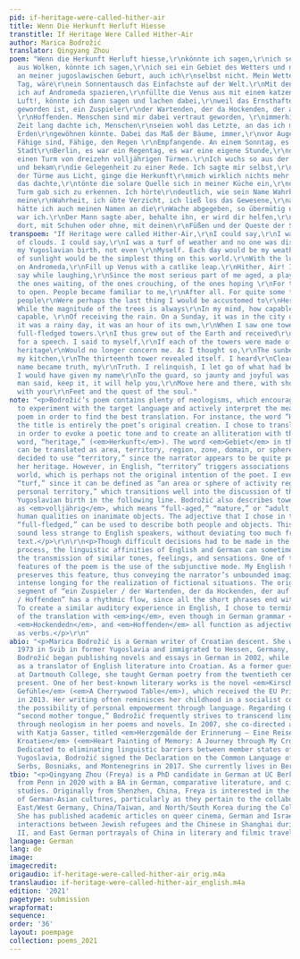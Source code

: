 ```yaml
---
pid: if-heritage-were-called-hither-air
title: Wenn Die Herkunft Herluft Hiesse
transtitle: If Heritage Were Called Hither-Air
author: Marica Bodrožić
translator: Qingyang Zhou
poem: "Wenn die Herkunft Herluft hiesse,\r\nkönnte ich sagen,\r\nich sei ein Mensch
  aus Wolken, könnte ich sagen,\r\nich sei ein Gebiet des Wetters und niemand störte\r\nsich
  an meiner jugoslawischen Geburt, auch ich\r\nselbst nicht. Mein Wetter wäre jeder
  Tag, wäre\r\nein Sonnentausch das Einfachste auf der Welt.\r\nMit den Lungen ginge
  ich auf Andromeda spazieren,\r\nfüllte die Venus aus mit einem katzengleichen Sprung.\r\nHer
  Luft!, könnte ich dann sagen und lachen dabei,\r\nweil das Ernsthafte alt in mir
  geworden ist, ein Zuspieler\r\nder Wartenden, der da Hockenden, der auf die Grenzöffnungen
  \r\nHoffenden. Menschen sind mir dabei vertraut geworden, \r\nimmerhin. Eine ganze
  Zeit lang dachte ich, Menschen\r\nseien wohl das Letzte, an das ich mich hier auf
  Erden\r\ngewöhnen könnte. Dabei das Maß der Bäume, immer,\r\nvor Augen, wie sie
  Fähige sind, Fähige, den Regen \r\nEmpfangende. An einem Sonntag, es war in der
  Stadt\r\nBerlin, es war ein Regentag, es war eine eigene Stunde,\r\nda sah ich den
  einen Turm von dreizehn volljährigen Türmen.\r\nIch wuchs so aus der Erde heraus
  und bekam\r\ndie Gelegenheit zu einer Rede. Ich sagte mir selbst,\r\nwäre ein jeder
  der Türme aus Licht, ginge die Herkunft\r\nmich wirklich nichts mehr an. Da ich
  das dachte,\r\ntönte die solare Quelle sich in meiner Küche ein,\r\nder dreizehnte
  Turm gab sich zu erkennen. Ich hörte\r\ndeutlich, wie sein Name Wahrheit wurde,
  meine\r\nWahrheit, ich übte Verzicht, ich ließ los das Gewesene,\r\nam liebsten
  hätte ich auch meinen Namen an die\r\nWache abgegeben, so übermütig und froh
  war ich.\r\nDer Mann sagte aber, behalte ihn, er wird dir helfen,\r\ndich hier und
  dort, mit Schuhen oder ohne, mit deinen\r\nFüßen und der Queste der Seele fortzubewegen."
transpoem: "If Heritage were called Hither-Air,\r\nI could say,\r\nI was a person
  of clouds. I could say,\r\nI was a turf of weather and no one was disturbed\r\nBy
  my Yugoslavian birth, not even \r\nMyself. Each day would be my weather.\r\nA change
  of sunlight would be the simplest thing on this world.\r\nWith the lungs I’d stroll
  on Andromeda,\r\nFill up Venus with a catlike leap.\r\nHither, Air! I could then
  say while laughing,\r\nSince the most serious part of me aged, a playmate\r\nOf
  the ones waiting, of the ones crouching, of the ones hoping \r\nFor the borders
  to open. People became familiar to me,\r\nAfter all. For quite some time, I thought
  people\r\nWere perhaps the last thing I would be accustomed to\r\nHere on Earth.
  While the magnitude of the trees is always\r\nIn my mind, how capable they are,
  capable, \r\nOf receiving the rain. On a Sunday, it was in the city of \r\nBerlin,
  it was a rainy day, it was an hour of its own,\r\nWhen I saw one tower among thirteen
  full-fledged towers.\r\nI thus grew out of the Earth and received\r\nThe opportunity
  for a speech. I said to myself,\r\nIf each of the towers were made of light, the
  heritage\r\nWould no longer concern me. As I thought so,\r\nThe sunbeams tinted
  my kitchen,\r\nThe thirteenth tower revealed itself. I heard\r\nClearly, how its
  name became truth, my\r\nTruth. I relinquish, I let go of what had been.\r\nPreferably
  I would have given my name\r\nTo the guard, so jaunty and joyful was I.\r\nBut the
  man said, keep it, it will help you,\r\nMove here and there, with shoes or without,
  with your\r\nFeet and the quest of the soul."
note: "<p>Bodrožić’s poem contains plenty of neologisms, which encourage the translator
  to experiment with the target language and actively interpret the meaning of the
  poem in order to find the best translation. For instance, the word “Herluft” in
  the title is entirely the poet’s original creation. I chose to translate it as “Hither-Air”
  in order to evoke a poetic tone and to create an alliteration with the preceding
  word, “heritage,” (<em>Herkunft</em>). The word <em>Gebiet</em> in the fourth line
  can be translated as area, territory, region, zone, domain, or sphere. I initially
  decided to use “territory,” since the narrator appears to be quite possessive of
  her heritage. However, in English, “territory” triggers associations with the animal
  world, which is perhaps not the original intention of the poet. I eventually chose
  “turf,” since it can be defined as “an area or sphere of activity regarded as someone’s
  personal territory,” which transitions well into the discussion of the narrator’s
  Yugoslavian birth in the following line. Bodrožić also describes towers (<em>Türme</em>)
  as <em>volljährig</em>, which means “full-aged,” “mature,” or “adult,” bestowing
  human qualities on inanimate objects. The adjective that I chose in the translation,
  “full-fledged,” can be used to describe both people and objects. This word might
  sound less strange to English speakers, without deviating too much from the original
  text.</p>\r\n\r\n<p>Though difficult decisions had to be made in the translation
  process, the linguistic affinities of English and German can sometimes allow for
  the transmission of similar tones, feelings, and sensations. One of the most striking
  features of the poem is the use of the subjunctive mode. My English translation
  preserves this feature, thus conveying the narrator’s unbounded imaginations and
  intense longing for the realization of fictional situations. The original German
  segment of “ein Zuspieler / der Wartenden, der da Hockenden, der auf die Grenzöffnungen
  / Hoffenden” has a rhythmic flow, since all the short phrases end with <em>en</em>.
  To create a similar auditory experience in English, I chose to terminate each clause
  of the translation with <em>ing</em>, even though in German grammar <em>Wartenden</em>,
  <em>Hockendedn</em>, and <em>Hoffenden</em> all function as adjectives, rather than
  as verbs.</p>\r\n"
abio: "<p>Marica Bodrožić is a German writer of Croatian descent. She was born in
  1973 in Svib in former Yugoslavia and immigrated to Hessen, Germany, at age ten.
  Bodrožić began publishing novels and essays in German in 2002, while also working
  as a translator of English literature into Croatian. As a former guest professor
  at Dartmouth College, she taught German poetry from the twentieth century to the
  present. One of her best-known literary works is the novel <em>Kirschholz und alte
  Gefühle</em> (<em>A Cherrywood Table</em>), which received the EU Prize for Literature
  in 2013. Her writing often reminisces her childhood in a socialist country and discusses
  the possibility of personal empowerment through language. Regarding German as her
  “second mother tongue,” Bodrožić frequently strives to transcend linguistic limitations
  through neologism in her poems and novels. In 2007, she co-directed a documentary
  with Katja Gasser, titled <em>Herzgemälde der Erinnerung – Eine Reise durch mein
  Kroatien</em> (<em>Heart Painting of Memory: A Journey through My Croatia</em>).
  Dedicated to eliminating linguistic barriers between member states of the former
  Yugoslavia, Bodrožić signed the Declaration on the Common Language of the Croats,
  Serbs, Bosniaks, and Montenegrins in 2017. She currently lives in Berlin.</p>"
tbio: "<p>Qingyang Zhou (Freya) is a PhD candidate in German at UC Berkeley. She graduated
  from Penn in 2020 with a BA in German, comparative literature, and cinema and media
  studies. Originally from Shenzhen, China, Freya is interested in the intersections
  of German-Asian cultures, particularly as they pertain to the collaborations between
  East/West Germany, China/Taiwan, and North/South Korea during the Cold War and beyond.
  She has published academic articles on queer cinema, German and Israeli literature,
  interactions between Jewish refugees and the Chinese in Shanghai during World War
  II, and East German portrayals of China in literary and filmic travelogues.</p>"
language: German
lang: de
image:
imagecredit:
origaudio: if-heritage-were-called-hither-air_orig.m4a
translaudio: if-heritage-were-called-hither-air_english.m4a
edition: '2021'
pagetype: submission
wrapformat:
sequence:
order: '36'
layout: poempage
collection: poems_2021
---
```


